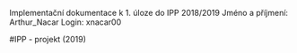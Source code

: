 Implementační dokumentace k 1. úloze do IPP 2018/2019 
Jméno a příjmení: Arthur_Nacar
Login: xnacar00

#IPP - projekt (2019)